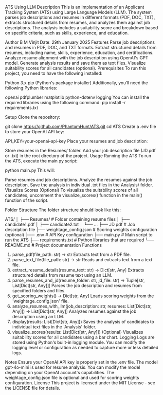 ATS Using LLM
Description
This is an implementation of an Applicant Tracking System (ATS) using Large Language Models (LLM). The system parses job descriptions and resumes in different formats (PDF, DOC, TXT), extracts structured details from resumes, and analyzes them against job descriptions. The analysis includes a suitability score and breakdown based on specific criteria, such as skills, experience, and education.

Author
B M Vinjit
Date: 29th January 2025
Features
Parse job descriptions and resumes in PDF, DOC, and TXT formats.
Extract structured details from resumes, including name, skills, experience, education, and certifications.
Analyze resume alignment with the job description using OpenAI's GPT model.
Generate analysis results and save them as text files.
Visualize suitability scores for all candidates (optional).
Prerequisites
To run this project, you need to have the following installed:

Python 3.x
pip (Python's package installer)
Additionally, you'll need the following Python libraries:

openai
pdfplumber
matplotlib
python-dotenv
logging
You can install the required libraries using the following command:
pip install -r requirements.txt 

Setup
Clone the repository:

git clone https://github.com/PhantomHunt/ATS.git
cd ATS
Create a .env file to store your OpenAI API key:

API_KEY=your-openai-api-key
Place your resumes and job description:

Store resumes in the Resumes/ folder.
Add your job description file (JD.pdf or .txt) in the root directory of the project.
Usage
Running the ATS
To run the ATS, execute the main.py script:

python main.py
This will:

Parse resumes and job descriptions.
Analyze the resumes against the job description.
Save the analysis in individual .txt files in the Analysis/ folder.
Visualize Scores (Optional)
To visualize the suitability scores of all candidates, uncomment the visualize_scores() function in the main() function of the script.

Folder Structure
The folder structure should look like this:

ATS/
│
├── Resumes/                 # Folder containing resume files
│   ├── candidate1.pdf
│   ├── candidate2.txt
│   └── ...
├── JD.pdf                   # Job description file
├── weightage_config.json    # Scoring weights configuration (optional)
├── .env                     # API Key configuration
├── main.py                  # Main script to run the ATS
├── requirements.txt         # Python libraries that are required
└── README.md                # Project documentation
Functions
1. parse_pdf(file_path: str) -> str
Extracts text from a PDF file.
2. parse_text_file(file_path: str) -> str
Reads and extracts text from a text file.
3. extract_resume_details(resume_text: str) -> Dict[str, Any]
Extracts structured details from resume text using an LLM.
4. parse_resumes_and_jd(resume_folder: str, jd_file: str) -> Tuple[str, List[Dict[str, Any]]]
Parses the job description and resumes from specified folders and files.
5. get_scoring_weights() -> Dict[str, Any]
Loads scoring weights from the 'weightage_config.json' file.
6. analyze_resumes_with_llm(job_description: str, resumes: List[Dict[str, Any]]) -> List[Dict[str, Any]]
Analyzes resumes against the job description using an LLM.
7. display(results: List[Dict[str, Any]])
Saves the analysis of candidates to individual text files in the 'Analysis' folder.
8. visualize_scores(results: List[Dict[str, Any]])
(Optional) Visualizes suitability scores for all candidates using a bar chart.
Logging
Logs are stored using Python's built-in logging module. You can modify the logging level or configuration as needed to capture more or less detailed logs.

Notes
Ensure your OpenAI API key is properly set in the .env file.
The model gpt-4o-mini is used for resume analysis. You can modify the model depending on your OpenAI account's capabilities.
The weightage_config.json file is optional and used for scoring weights configuration.
License
This project is licensed under the MIT License - see the LICENSE file for details.
